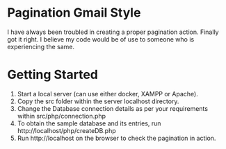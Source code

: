 # Pagination Gmail Style
I have always been troubled in creating a proper pagination action. Finally got it right. I believe my code would be of use to someone who is experiencing the same.

# Getting Started
1. Start a local server (can use either docker, XAMPP or Apache).
2. Copy the src folder within the server localhost directory.
3. Change the Database connection details as per your requirements within src/php/connection.php
3. To obtain the sample database and its entries, run http://localhost/php/createDB.php
3. Run http://localhost on the browser to check the pagination in action.
